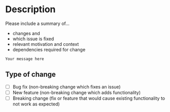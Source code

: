 # Description

Please include a summary of...

- changes and
- which issue is fixed
- relevant motivation and context
- dependencies required for change

`Your message here`

## Type of change

- [ ] Bug fix (non-breaking change which fixes an issue)
- [ ] New feature (non-breaking change which adds functionality)
- [ ] Breaking change (fix or feature that would cause existing functionality to not work as expected)
